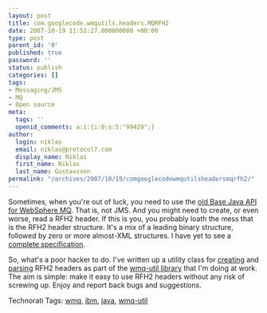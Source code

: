 ```yaml
---
layout: post
title: com.googlecode.wmqutils.headers.MQRFH2
date: 2007-10-19 11:52:27.000000000 +00:00
type: post
parent_id: '0'
published: true
password: ''
status: publish
categories: []
tags:
- Messaging/JMS
- MQ
- Open source
meta:
  tags: ''
  openid_comments: a:1:{i:0;s:5:"99429";}
author:
  login: niklas
  email: niklas@protocol7.com
  display_name: Niklas
  first_name: Niklas
  last_name: Gustavsson
permalink: "/archives/2007/10/19/comgooglecodewmqutilsheadersmqrfh2/"
---
```

Sometimes, when you're out of luck, you need to use the [old Base Java API for WebSphere MQ](http://publib.boulder.ibm.com/infocenter/wmqv6/v6r0/index.jsp?topic=/com.ibm.mq.csqzak.doc/csqzak10172.htm). That is, not JMS. And you might need to create, or even worse, read a RFH2 header. If this is you, you probably loath the mess that is the RFH2 header structure. It's a mix of a leading binary structure, followed by zero or more almost-XML structures. I have yet to see a [complete specification](http://publib.boulder.ibm.com/infocenter/wmqv6/v6r0/topic/com.ibm.mq.csqzak.doc/csqzak10172.htm).

So, what's a poor hacker to do. I've written up a utility class for [creating](http://code.google.com/p/wmq-util/wiki/CreatingRfh2Header) and [parsing](http://code.google.com/p/wmq-util/wiki/ReadingRfh2Header) RFH2 headers as part of the [wmq-util library](http://code.google.com/p/wmq-util/) that I'm doing at work. The aim is simple: make it easy to use RFH2 headers without any risk of screwing up. Enjoy and report back bugs and suggestions.

Technorati Tags: [wmq](http://technorati.com/tag/wmq), [ibm](http://technorati.com/tag/ibm), [java](http://technorati.com/tag/java), [wmq-util](http://technorati.com/tag/wmq-util)

